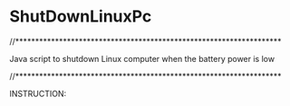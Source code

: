 # ShutDownLinuxPc

//*******************************************************************

Java script to shutdown Linux computer when the battery power is low


//*******************************************************************



INSTRUCTION:


